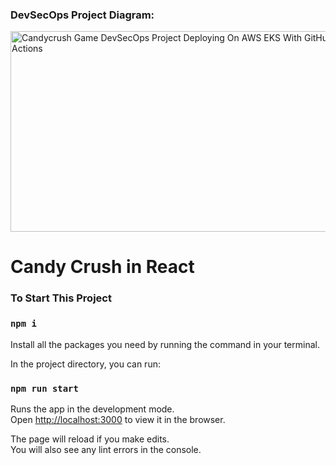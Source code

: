 ### DevSecOps Project Diagram:
<img width="566" height="321" alt="Candycrush Game DevSecOps Project Deploying On AWS EKS With GitHub Actions" src="https://github.com/user-attachments/assets/3d83719f-b881-4b86-80c2-fc0670f5ec63" />


# Candy Crush in React


### To Start This Project

### `npm i`

Install all the packages you need by running the command in your terminal.

In the project directory, you can run:

### `npm run start`

Runs the app in the development mode.\
Open [http://localhost:3000](http://localhost:3000) to view it in the browser.

The page will reload if you make edits.\
You will also see any lint errors in the console.
